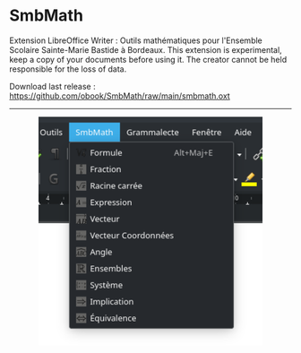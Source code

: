 # SmbMath
Extension LibreOffice Writer : Outils mathématiques pour l'Ensemble Scolaire Sainte-Marie Bastide à Bordeaux.
This extension is experimental, keep a copy of your documents before using it. The creator cannot be held responsible for the loss of data.

Download last release : https://github.com/obook/SmbMath/raw/main/smbmath.oxt

<hr>

<p align="center">
    <img src="./media/Screenshot_20230809_121126.png"  width="400">
</p>
